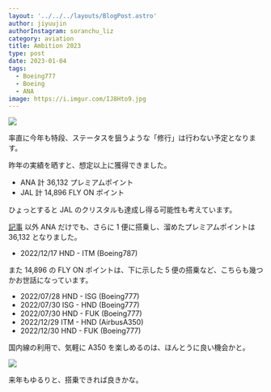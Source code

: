 ```yaml
---
layout: '../../../layouts/BlogPost.astro'
author: jiyuujin
authorInstagram: soranchu_liz
category: aviation
title: Ambition 2023
type: post
date: 2023-01-04
tags:
  - Boeing777
  - Boeing
  - ANA
image: https://i.imgur.com/IJ8Hto9.jpg
---
```


![](/assets/img/20230104/HND.JPG)

率直に今年も特段、ステータスを狙うような「修行」は行わない予定となります。

昨年の実績を晒すと、想定以上に獲得できました。

- ANA 計 36,132 プレミアムポイント
- JAL 計 14,896 FLY ON ポイント

ひょっとすると JAL のクリスタルも達成し得る可能性も考えています。

[記事](https://soratabi.nekohack.me/posts/2022-12-14-bronze) 以外 ANA だけでも、さらに 1 便に搭乗し、溜めたプレミアムポイントは 36,132 となりました。

- 2022/12/17 HND - ITM (Boeing787)

また 14,896 の FLY ON ポイントは、下に示した 5 便の搭乗など、こちらも幾つかお世話になっています。

- 2022/07/28 HND - ISG (Boeing777)
- 2022/07/30 ISG - HND (Boeing777)
- 2022/07/30 HND - FUK (Boeing777)
- 2022/12/29 ITM - HND (AirbusA350)
- 2022/12/30 HND - FUK (Boeing777)

国内線の利用で、気軽に A350 を楽しめるのは、ほんとうに良い機会かと。

![](/assets/img/20230104/JA02XJ.JPG)

来年もゆるりと、搭乗できれば良きかな。
